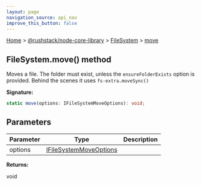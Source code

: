 ```yaml
---
layout: page
navigation_source: api_nav
improve_this_button: false
---
```



[Home](./index.md) &gt; [@rushstack/node-core-library](./node-core-library.md) &gt; [FileSystem](./node-core-library.filesystem.md) &gt; [move](./node-core-library.filesystem.move.md)

## FileSystem.move() method

Moves a file. The folder must exist, unless the `ensureFolderExists` option is provided. Behind the scenes it uses `fs-extra.moveSync()`

<b>Signature:</b>

```typescript
static move(options: IFileSystemMoveOptions): void;
```

## Parameters

|  Parameter | Type | Description |
|  --- | --- | --- |
|  options | [IFileSystemMoveOptions](./node-core-library.ifilesystemmoveoptions.md) |  |

<b>Returns:</b>

void
